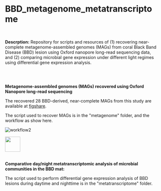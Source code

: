 # BBD_metagenome_metatranscriptome
<br/>

 **Descrption:**
Repository for scripts and resources of (1) recovering near-complete metagenome-assembled genomes (MAGs) from coral Black Band Disease (BBD) lesion using Oxford nanopore long-read sequencing data, and (2) comparing microbial gene expression under different light regimes using differential gene expression analysis.

<br/>
<br/>

**Metagenome-assembled genomes (MAGs) recovered using Oxford Nanopore long-read sequencing**

The recovered 28 BBD-derived, near-complete MAGs from this study are available at [figshare](https://doi.org/10.6084/m9.figshare.27611787).

The script used to recover MAGs is in the "metagenome" folder, and the workflow as show here.

![workflow2](https://github.com/user-attachments/assets/0b788388-a878-445b-8b88-ea08b15f9954)

<img src="https://github.com/user-attachments/assets/0b788388-a878-445b-8b88-ea08b15f9954" width="50">


<br/>
<br/>

**Comparative day/night metatranscriptomic analysis of microbial communities in the BBD mat:**

The script used to perform differential gene expression analysis of BBD lesions during daytime and nighttime is in the "metatranscriptome" folder.
